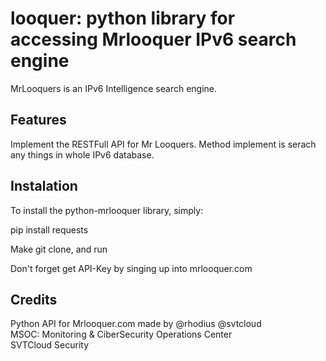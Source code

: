 # looquer: python library for accessing Mrlooquer IPv6 search engine
MrLooquers is an IPv6 Intelligence search engine.

## 


## Features

Implement the RESTFull API for Mr Looquers. Method implement is serach any things in whole IPv6 database.

## Instalation

To install the python-mrlooquer library, simply:

  pip install requests

Make git clone, and run

Don't forget get API-Key by singing up into mrlooquer.com

## Credits

Python API for Mrlooquer.com made by @rhodius @svtcloud<br>
MSOC: Monitoring & CiberSecurity Operations Center<br>
SVTCloud Security <br>

## 
